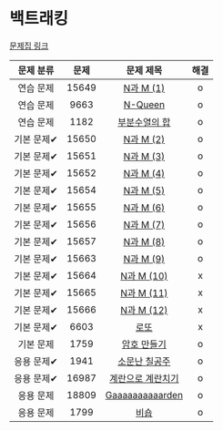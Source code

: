 # 백트래킹

[문제집 링크](https://www.acmicpc.net/workbook/view/7315)

| 문제 분류 | 문제 | 문제 제목 | 해결 |
| :--: | :--: | :--: | :--: |
| 연습 문제 | 15649 | [N과 M (1)](https://www.acmicpc.net/problem/15649) | o |
| 연습 문제 | 9663 | [N-Queen](https://www.acmicpc.net/problem/9663) | o |
| 연습 문제 | 1182 | [부분수열의 합](https://www.acmicpc.net/problem/1182) | o |
| 기본 문제✔ | 15650 | [N과 M (2)](https://www.acmicpc.net/problem/15650) | o |
| 기본 문제✔ | 15651 | [N과 M (3)](https://www.acmicpc.net/problem/15651) | o |
| 기본 문제✔ | 15652 | [N과 M (4)](https://www.acmicpc.net/problem/15652) | o |
| 기본 문제✔ | 15654 | [N과 M (5)](https://www.acmicpc.net/problem/15654) | o |
| 기본 문제✔ | 15655 | [N과 M (6)](https://www.acmicpc.net/problem/15655) | o |
| 기본 문제✔ | 15656 | [N과 M (7)](https://www.acmicpc.net/problem/15656) | o |
| 기본 문제✔ | 15657 | [N과 M (8)](https://www.acmicpc.net/problem/15657) | o |
| 기본 문제✔ | 15663 | [N과 M (9)](https://www.acmicpc.net/problem/15663) | o |
| 기본 문제✔ | 15664 | [N과 M (10)](https://www.acmicpc.net/problem/15664) | x |
| 기본 문제✔ | 15665 | [N과 M (11)](https://www.acmicpc.net/problem/15665) | x |
| 기본 문제✔ | 15666 | [N과 M (12)](https://www.acmicpc.net/problem/15666) | x |
| 기본 문제✔ | 6603 | [로또](https://www.acmicpc.net/problem/6603) | x |
| 기본 문제 | 1759 | [암호 만들기](https://www.acmicpc.net/problem/1759) | o |
| 응용 문제✔ | 1941 | [소문난 칠공주](https://www.acmicpc.net/problem/1941) | o |
| 응용 문제✔ | 16987 | [계란으로 계란치기](https://www.acmicpc.net/problem/16987) | o |
| 응용 문제 | 18809 | [Gaaaaaaaaaarden](https://www.acmicpc.net/problem/18809) | o |
| 응용 문제 | 1799 | [비숍](https://www.acmicpc.net/problem/1799) | o |
